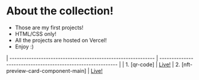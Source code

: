 # About the collection!

- Those are my first projects! 
- HTML/CSS only!
- All the projects are hosted on Vercel! 
- Enjoy :)


| ------------------------------------------------------------ | ------------------------------------------------------------ |
| 1. [qr-code] | [Live!](https://12223532.vercel.app/) 
| 2. [nft-preview-card-component-main] | [Live!](https://frontendmentor-html-css.vercel.app/) 
